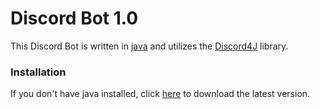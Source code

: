 # Discord Bot 1.0 

This Discord Bot is written in [java](https://www.jetbrains.com/idea/) and utilizes the [Discord4J](https://github.com/austinv11/Discord4J) library.

### Installation

If you don't have java installed, click [here](https://java.com/en/download/) to download the latest version.
